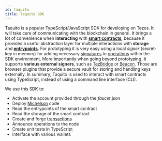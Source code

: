 ```yaml
---
id: taquito
title: Taquito SDK
---
```


Taquito is a popular TypeScript/JavaScript SDK for developing on Tezos. It will take care of communicating with the blockchain in general. It brings a lot of convenience when **interacting** with [**smart contracts**](../smart_contract/smart-contract), because it provides a useful abstraction layer for multiple interactions with **storage** and [**entrypoints**](../smart_contract/entrypoints). For prototyping it is very easy using a local *signer* (secret-key in memory) for adding necessary [signatures](../tezos_protocol/cryptography/signature) to [operations](../tezos_protocol/operations/operations) within the SDK environment. More importantly when going beyond prototyping, it supports **various external signers**, such as [TezBridge](tezbridge) or [Beacon](https://www.walletbeacon.io). Those are browser plugins that provide a secure vault for storing and handling keys externally. In summary, Taquito is used to interact with smart contracts using TypeScript, instead of using a command line interface (CLI). 

We use this SDK to:

* Activate the account provided through the *faucet*.json
* Deploy [Michelson](../smart_contract/michelson) code
* Read the entrypoints of the smart contract
* Read the storage of the smart contract
* Create and forge [transactions](/docs/knowledge/tezos_protocol/operations/operations)
* Announce operations to the node
* Create unit tests in TypeScript
* Interface with various wallets
  